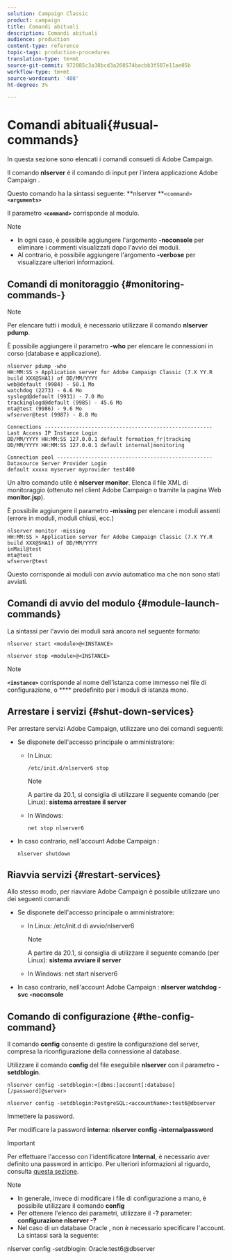 ```yaml
---
solution: Campaign Classic
product: campaign
title: Comandi abituali
description: Comandi abituali
audience: production
content-type: reference
topic-tags: production-procedures
translation-type: tm+mt
source-git-commit: 972885c3a38bcd3a260574bacbb3f507e11ae05b
workflow-type: tm+mt
source-wordcount: '408'
ht-degree: 3%

---
```



# Comandi abituali{#usual-commands}

In questa sezione sono elencati i comandi consueti di  Adobe Campaign.

Il comando **nlserver** è il comando di input per l&#39;intera applicazione Adobe Campaign .

Questo comando ha la sintassi seguente: **nlserver **`<command>`****`<arguments>`****

Il parametro **`<command>`** corrisponde al modulo.

>[!NOTE]
>
>* In ogni caso, è possibile aggiungere l&#39;argomento **-noconsole** per eliminare i commenti visualizzati dopo l&#39;avvio dei moduli.
>* Al contrario, è possibile aggiungere l&#39;argomento **-verbose** per visualizzare ulteriori informazioni.
>



## Comandi di monitoraggio {#monitoring-commands-}

>[!NOTE]
>
>Per elencare tutti i moduli, è necessario utilizzare il comando **nlserver pdump**.

È possibile aggiungere il parametro **-who** per elencare le connessioni in corso (database e applicazione).

```
nlserver pdump -who
HH:MM:SS > Application server for Adobe Campaign Classic (7.X YY.R build XXX@SHA1) of DD/MM/YYYY
web@default (9984) - 50.1 Mo
watchdog (2273) - 6.6 Mo
syslogd@default (9931) - 7.0 Mo
trackinglogd@default (9985) - 45.6 Mo
mta@test (9986) - 9.6 Mo
wfserver@test (9987) - 8.8 Mo

Connections ------------------------------------------------------
Last Access IP Instance Login 
DD/MM/YYYY HH:MM:SS 127.0.0.1 default formation_fr|tracking
DD/MM/YYYY HH:MM:SS 127.0.0.1 default internal|monitoring

Connection pool --------------------------------------------------
Datasource Server Provider Login 
default xxxxx myserver myprovider test400
```

Un altro comando utile è **nlserver monitor**. Elenca il file XML di monitoraggio (ottenuto nel client Adobe Campaign  o tramite la pagina Web **monitor.jsp**).

È possibile aggiungere il parametro **-missing** per elencare i moduli assenti (errore in moduli, moduli chiusi, ecc.)

```
nlserver monitor -missing
HH:MM:SS > Application server for Adobe Campaign Classic (7.X YY.R build XXX@SHA1) of DD/MM/YYYY
inMail@test
mta@test
wfserver@test
```

Questo corrisponde ai moduli con avvio automatico ma che non sono stati avviati.

## Comandi di avvio del modulo {#module-launch-commands}

La sintassi per l&#39;avvio dei moduli sarà ancora nel seguente formato:

```
nlserver start <module>@<INSTANCE>
```

```
nlserver stop <module>@<INSTANCE>
```

>[!NOTE]
>
>**`<instance>`** corrisponde al nome dell&#39;istanza come immesso nei file di configurazione, o  **** predefinito per i moduli di istanza mono.

## Arrestare i servizi {#shut-down-services}

Per arrestare  servizi Adobe Campaign, utilizzare uno dei comandi seguenti:

* Se disponete dell&#39;accesso principale o amministratore:

   * In Linux:

      ```
      /etc/init.d/nlserver6 stop
      ```

      >[!NOTE]
      >
      >A partire da 20.1, si consiglia di utilizzare il seguente comando (per Linux): **sistema arrestare il server**

   * In Windows:

      ```
      net stop nlserver6
      ```

* In caso contrario, nell&#39;account Adobe Campaign :

   ```
   nlserver shutdown 
   ```

## Riavvia servizi {#restart-services}

Allo stesso modo, per riavviare  Adobe Campaign è possibile utilizzare uno dei seguenti comandi:

* Se disponete dell&#39;accesso principale o amministratore:

   * In Linux: /etc/init.d di avvio/nlserver6

      >[!NOTE]
      >
      >A partire da 20.1, si consiglia di utilizzare il seguente comando (per Linux): **sistema avviare il server**

   * In Windows: net start nlserver6

* In caso contrario, nell&#39;account Adobe Campaign : **nlserver watchdog -svc -noconsole**

## Comando di configurazione {#the-config-command}

Il comando **config** consente di gestire la configurazione del server, compresa la riconfigurazione della connessione al database.

Utilizzare il comando **config** del file eseguibile **nlserver** con il parametro **-setdblogin**.

```
nlserver config -setdblogin:<[dbms:]account[:database][/password]@server>
```

```
nlserver config -setdblogin:PostgreSQL:<accountName>:test6@dbserver
```

Immettere la password.

Per modificare la password **interna**: **nlserver config -internalpassword**

>[!IMPORTANT]
>
>Per effettuare l&#39;accesso con l&#39;identificatore **Internal**, è necessario aver definito una password in anticipo. Per ulteriori informazioni al riguardo, consulta [questa sezione](../../installation/using/campaign-server-configuration.md#internal-identifier).

>[!NOTE]
>
>* In generale, invece di modificare i file di configurazione a mano, è possibile utilizzare il comando **config**
>* Per ottenere l&#39;elenco dei parametri, utilizzare il **-?** parameter:  **configurazione nlserver -?**
>* Nel caso di un database Oracle , non è necessario specificare l&#39;account. La sintassi sarà la seguente:
>
>  nlserver config -setdblogin: Oracle:test6@dbserver

